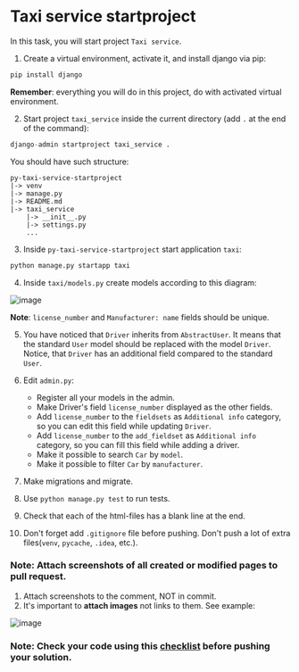 # Taxi service startproject

In this task, you will start project `Taxi service`.

1. Create a virtual environment, activate it, and install django via pip:
```python
pip install django
```
**Remember**: everything you will do in this project, do with activated virtual
environment.

2. Start project `taxi_service` inside the current directory (add `.` at the end
of the command):
```python
django-admin startproject taxi_service .
```

You should have such structure:
```
py-taxi-service-startproject
|-> venv
|-> manage.py
|-> README.md
|-> taxi_service
    |-> __init__.py
    |-> settings.py
    ...
```
3. Inside `py-taxi-service-startproject` start application `taxi`:
```python
python manage.py startapp taxi
```

4. Inside `taxi/models.py` create models according to this diagram:

![image](https://user-images.githubusercontent.com/80070761/159295912-d02c7080-09a7-41ec-aa86-b0ae3afdd75b.png)

**Note**: `license_number` and `Manufacturer: name` fields should be unique.

5. You have noticed that `Driver` inherits from `AbstractUser`. It means that
the standard `User` model should be replaced with the model `Driver`. Notice, that
`Driver` has an additional field compared to the standard `User`.

6. Edit `admin.py`:
    - Register all your models in the admin.
    - Make Driver's field `license_number` displayed as the other fields. 
    - Add `license_number` to the `fieldsets` as `Additional info` 
category, so you can edit this field while updating `Driver`. 
    - Add `license_number` to the `add_fieldset` as `Additional info`
category, so you can fill this field while adding a driver.
    - Make it possible to search `Car` by `model`.
    - Make it possible to filter `Car` by `manufacturer`.

7. Make migrations and migrate.
8. Use `python manage.py test` to run tests.
9. Check that each of the html-files has a blank line at the end.
10. Don't forget add `.gitignore` file before pushing. Don't push a lot of extra files(`venv`, `pycache`, `.idea`, etc.).

### Note: Attach screenshots of all created or modified pages to pull request. 

1) Attach screenshots to the comment, NOT in commit. 
2) It's important to **attach images** not links to them. See example:

![image](https://mate-academy-images.s3.eu-central-1.amazonaws.com/python_pr_with_images.png)

### Note: Check your code using this [checklist](checklist.md) before pushing your solution.
